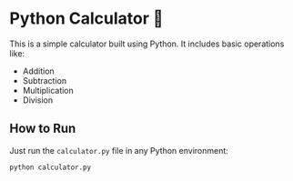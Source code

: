 # Python Calculator 🧮

This is a simple calculator built using Python. It includes basic operations like:

- Addition
- Subtraction
- Multiplication
- Division

## How to Run

Just run the `calculator.py` file in any Python environment:

```bash
python calculator.py
